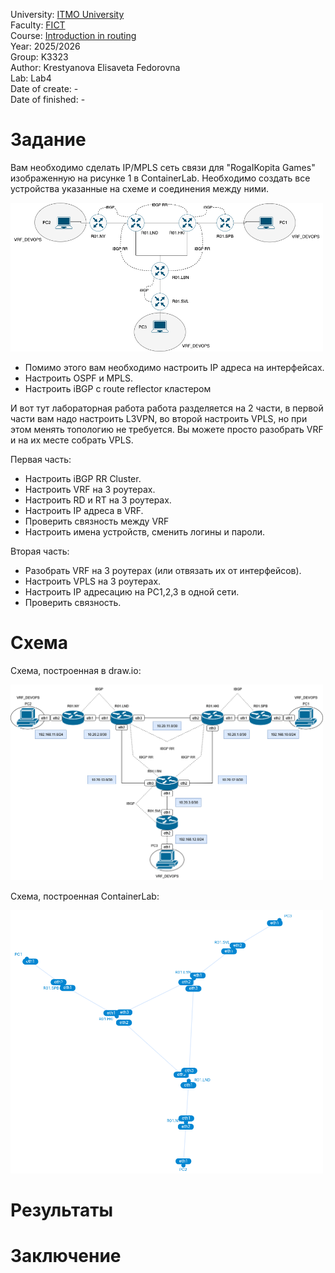 University: [ITMO University](https://itmo.ru/ru/)<br />
Faculty: [FICT](https://fict.itmo.ru)<br />
Course: [Introduction in routing](https://github.com/itmo-ict-faculty/introduction-in-routing)<br />
Year: 2025/2026<br />
Group: K3323<br />
Author: Krestyanova Elisaveta Fedorovna<br />
Lab: Lab4<br />
Date of create: -<br />
Date of finished: -<br />

# Задание

Вам необходимо сделать IP/MPLS сеть связи для "RogaIKopita Games" изображенную на рисунке 1 в ContainerLab. Необходимо создать все устройства указанные на схеме и соединения между ними.

<img src="images/task.png" width=500px>

- Помимо этого вам необходимо настроить IP адреса на интерфейсах.
- Настроить OSPF и MPLS.
- Настроить iBGP с route reflector кластером

И вот тут лабораторная работа работа разделяется на 2 части, в первой части вам надо настроить L3VPN, во второй настроить VPLS, но при этом менять топологию не требуется. Вы можете просто разобрать VRF и на их месте собрать VPLS.

Первая часть:
- Настроить iBGP RR Cluster.
- Настроить VRF на 3 роутерах.
- Настроить RD и RT на 3 роутерах.
- Настроить IP адреса в VRF.
- Проверить связность между VRF
- Настроить имена устройств, сменить логины и пароли.

Вторая часть:
- Разобрать VRF на 3 роутерах (или отвязать их от интерфейсов).
- Настроить VPLS на 3 роутерах.
- Настроить IP адресацию на PC1,2,3 в одной сети.
- Проверить связность.


# Схема

Схема, построенная в draw.io:

<img src="images/graph-1.png" width=500px>

Схема, построенная ContainerLab:

<img src="images/graph-2.png" width=500px>

# Результаты

# Заключение

